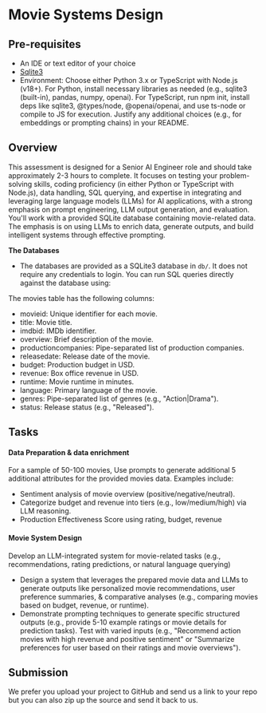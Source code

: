 # Movie Systems Design 

## Pre-requisites

* An IDE or text editor of your choice
* [Sqlite3](http://www.sqlitetutorial.net/)
* Environment: Choose either Python 3.x or TypeScript with Node.js (v18+). For Python, install necessary libraries as needed (e.g., sqlite3 (built-in), pandas, numpy, openai). For TypeScript, run npm init, install deps like sqlite3, @types/node, @openai/openai, and use ts-node or compile to JS for execution. Justify any additional choices (e.g., for embeddings or prompting chains) in your README.


## Overview
This assessment is designed for a Senior AI Engineer role and should take approximately 2-3 hours to complete. It focuses on testing your problem-solving skills, coding proficiency (in either Python or TypeScript with Node.js), data handling, SQL querying, and expertise in integrating and leveraging large language models (LLMs) for AI applications, with a strong emphasis on prompt engineering, LLM output generation, and evaluation. You'll work with a provided SQLite database containing movie-related data. The emphasis is on using LLMs to enrich data, generate outputs, and build intelligent systems through effective prompting.

**The Databases**
- The databases are provided as a SQLite3 database in `db/`.  It does not require any credentials to login.  You can run SQL queries directly against the database using:

The movies table has the following columns:

* movieid: Unique identifier for each movie.
* title: Movie title.
* imdbid: IMDb identifier.
* overview: Brief description of the movie.
* productioncompanies: Pipe-separated list of production companies.
* releasedate: Release date of the movie.
* budget: Production budget in USD.
* revenue: Box office revenue in USD.
* runtime: Movie runtime in minutes.
* language: Primary language of the movie.
* genres: Pipe-separated list of genres (e.g., "Action|Drama").
* status: Release status (e.g., "Released").

## Tasks

#### Data Preparation & data enrichment
For a sample of 50-100 movies, Use prompts to generate additional 5 additional attributes for the provided movies data. 
Examples include:
* Sentiment analysis of movie overview (positive/negative/neutral).
* Categorize budget and revenue into tiers (e.g., low/medium/high) via LLM reasoning.
* Production Effectiveness Score using rating, budget, revenue

#### Movie System Design
Develop an LLM-integrated system for movie-related tasks (e.g., recommendations, rating predictions, or natural language querying)

* Design a system that leverages the prepared movie data and LLMs to generate outputs like personalized movie recommendations, user preference summaries, & comparative analyses (e.g., comparing movies based on budget, revenue, or runtime).
* Demonstrate prompting techniques to generate specific structured outputs (e.g., provide 5-10 example ratings or movie details for prediction tasks). Test with varied inputs (e.g., "Recommend action movies with high revenue and positive sentiment" or "Summarize preferences for user based on their ratings and movie overviews").


## Submission
We prefer you upload your project to GitHub and send us a link to your repo but you can also zip up the source and send it back to us. 

